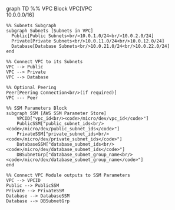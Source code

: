 graph TD
    %% VPC Block
    VPC[VPC<br/>10.0.0.0/16]

    %% Subnets Subgraph
    subgraph Subnets [Subnets in VPC]
      Public[Public Subnets<br/>10.0.1.0/24<br/>10.0.2.0/24]
      Private[Private Subnets<br/>10.0.11.0/24<br/>10.0.12.0/24]
      Database[Database Subnets<br/>10.0.21.0/24<br/>10.0.22.0/24]
    end

    %% Connect VPC to its Subnets
    VPC --> Public
    VPC --> Private
    VPC --> Database

    %% Optional Peering
    Peer[Peering Connection<br/>(if required)]
    VPC --- Peer

    %% SSM Parameters Block
    subgraph SSM [AWS SSM Parameter Store]
        VPCID["vpc_id<br/><code>/micro/dev/vpc_id</code>"]
        PublicSSM["public_subnet_ids<br/><code>/micro/dev/public_subnet_ids</code>"]
        PrivateSSM["private_subnet_ids<br/><code>/micro/dev/private_subnet_ids</code>"]
        DatabaseSSM["database_subnet_ids<br/><code>/micro/dev/database_subnet_ids</code>"]
        DBSubnetGrp["database_subnet_group_name<br/><code>/micro/dev/database_subnet_group_name</code>"]
    end

    %% Connect VPC Module outputs to SSM Parameters
    VPC --> VPCID
    Public --> PublicSSM
    Private --> PrivateSSM
    Database --> DatabaseSSM
    Database --> DBSubnetGrp
